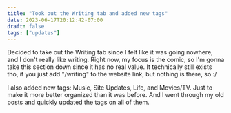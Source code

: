 ```yaml
---
title: "Took out the Writing tab and added new tags"
date: 2023-06-17T20:12:42-07:00
draft: false
tags: ["updates"]
---
```


Decided to take out the Writing tab since I felt like it was going nowhere, and I don't really like writing. Right now, my focus is the comic, so I'm gonna take this section down since it has no real value. It technically still exists tho, if you just add "/writing" to the website link, but nothing is there, so :/

I also added new tags: Music, Site Updates, Life, and Movies/TV. Just to make it more better organized than it was before. And I went through my old posts and quickly updated the tags on all of them.
